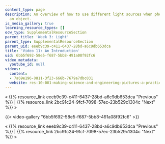 ```yaml
---
content_type: page
description: An overview of how to use different light sources when photographing
  an object.
is_media_gallery: true
learning_resource_types: []
ocw_type: SupplementalResourceSection
parent_title: 'Week 3: Light'
parent_type: SupplementalResourceSection
parent_uid: eeeb9c39-c411-6437-28bd-a6c9db653dca
title: 'Video 11: An Introduction'
uid: 6bb5f692-58e5-f687-5bb8-491a08f92fc6
video_metadata:
  youtube_id: null
videos:
  content:
  - 7a69e196-0811-3f23-666b-7679a7dbc031
  website: res-10-001-making-science-and-engineering-pictures-a-practical-guide-to-presenting-your-work-spring-2016
---
```


« {{% resource_link eeeb9c39-c411-6437-28bd-a6c9db653dca "Previous" %}} | {{% resource_link 2bc91c24-9fcf-7098-57ec-23b529c1304c "Next" %}} »

{{< video-gallery "6bb5f692-58e5-f687-5bb8-491a08f92fc6" >}}


« {{% resource_link eeeb9c39-c411-6437-28bd-a6c9db653dca "Previous" %}} | {{% resource_link 2bc91c24-9fcf-7098-57ec-23b529c1304c "Next" %}} »